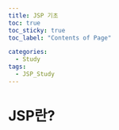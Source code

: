 ```yaml
---
title: JSP 기초
toc: true
toc_sticky: true
toc_label: "Contents of Page"

categories:
  - Study
tags:
  - JSP_Study
---
```


# JSP란?
